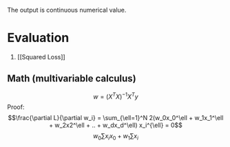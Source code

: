 The output is continuous numerical value.


# Evaluation
1. [[Squared Loss]]

## Math (multivariable calculus)

$$w = (X^TX)^{-1}X^Ty$$
Proof: 
$$\frac{\partial L}{\partial w_i} = \sum_{\ell=1}^N 2(w_0x_0^\ell + w_1x_1^\ell + w_2x2^\ell + .. + w_dx_d^\ell) x_i^{\ell} = 0$$
$$w_0 \sum x_ix_0 + w_1 \sum x_i $$
